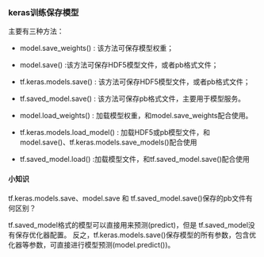 ### keras训练保存模型

主要有三种方法：

- model.save_weights() : 该方法可保存模型权重；
- model.save() :该方法可保存HDF5模型文件，或者pb格式文件；
- tf.keras.models.save() : 该方法可保存HDF5模型文件，或者pb格式文件；
- tf.saved_model.save() : 该方法可保存pb格式文件，主要用于模型服务。

- model.load_weights() : 加载模型权重，和model.save_weights配合使用。
- tf.keras.models.load_model() : 加载HDF5或pb模型文件，和model.save()、tf.keras.models.save_models()配合使用
- tf.saved_model.load() :加载模型文件，和tf.saved_model.save()配合使用

#### 小知识
tf.keras.models.save、model.save 和 tf.saved_model.save()保存的pb文件有何区别？

tf.saved_model格式的模型可以直接用来预测(predict)，但是 tf.saved_model没有保存优化器配置。
反之，tf.keras.models.save()保存模型的所有参数，包含优化器等参数，可直接进行模型预测(model.predict())。



